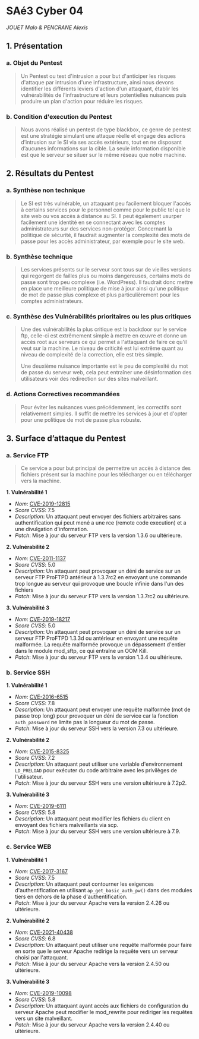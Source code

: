 # SAé3 Cyber 04
*JOUET Malo & PENCRANE Alexis*


## 1. Présentation

### a. Objet du Pentest

> Un Pentest ou test d'intrusion a pour but d'anticiper les risques d'attaque par intrusion d'une infrastructure, ainsi nous devons identifier les différents leviers d'action d'un attaquant, établir les vulnérabilités de l'infrastructure et leurs potentielles nuisances puis produire un plan d'action pour réduire les risques.

### b. Condition d'execution du Pentest 
<!-- Décrire avec quoi et sur quoi le Pentest s’applique -->
> Nous avons réalisé un pentest de type blackbox, ce genre de pentest est une stratégie simulant une attaque réelle et engage des actions d’intrusion sur le SI via ses accès extérieurs, tout en ne disposant d’aucunes informations sur la cible. La seule information disponible est que le serveur se situer sur le même réseau que notre machine.
## 2. Résultats du Pentest 

### a. Synthèse non technique
<!-- Conclusions du Pentest sur les aspects utilisateurs, qualité de la politique de sécurité et/ou qualité de mise en œuvre -->

> Le SI est très vulnérable, un attaquant peu facilement bloquer l'accès à certains services pour le personnel comme pour le public tel que le site web ou vos accès à distance au SI. Il peut également usurper facilement une identité en se connectant avec les comptes administrateurs sur des services non-protéger. Concernant la politique de sécurité, il faudrait augmenter la complexité des mots de passe pour les accès administrateur, par exemple pour le site web.

### b. Synthèse technique
<!--  Conclusions du Pentest sur la sécurisation des services/protocoles et/ou la qualité sécuritaire de leurs configurations-->
> Les services présents sur le serveur sont tous sur de vieilles versions qui regorgent de failles plus ou moins dangereuses, certains mots de passe sont trop peu complexe (i.e. WordPress). Il faudrait donc mettre en place une meilleure politique de mise à jour ainsi qu'une politique de mot de passe plus complexe et plus particulièrement pour les comptes administrateurs.

### c. Synthèse des Vulnérabilités prioritaires ou les plus critiques
<!-- Mise en avant des vulnérabilités jugées particulièrement critiques et leurs
potentiels de nuisances. Chacune précise un niveau de criticité et une estimation
du niveau de complexité à résoudre/corrige -->
> Une des vulnérabilités la plus critique est la backdoor sur le service ftp, celle-ci est extrêmement simple à mettre en œuvre et donne un accès root aux serveurs ce qui permet a l'attaquant de faire ce qu'il veut sur la machine. Le niveau de criticité est lui extrême quant au niveau de complexité de la correction, elle est très simple.
>
> Une deuxième nuisance importante est le peu de complexité du mot de passe du serveur web, cela peut entraîner une désinformation des utilisateurs voir des redirection sur des sites malveillant.

### d. Actions Correctives recommandées
<!-- Préconisation de changement de politique et de configuration permettant la
suppression ou l’évitement des nuisances relevées dans le chapitre précédent -->
> Pour éviter les nuisances vues précédemment, les correctifs sont relativement simples. Il suffit de mettre les services à jour et d'opter pour une politique de mot de passe plus robuste.

## 3. Surface d’attaque du Pentest

### a. Service FTP
<!-- Description du service, usage normal de ce service, liste ordonnée des vulnérabilités
par criticité décroissante, exploitation possible. Actions correctives. -->
> Ce service a pour but principal de permettre un accès à distance des fichiers présent sur la machine pour les télécharger ou en télécharger vers la machine.


**1. Vulnérabilité 1**


- *Nom*: [CVE-2019-12815](https://nvd.nist.gov/vuln/detail/CVE-2019-12815)
- *Score CVSS*: 7.5
- *Description*: Un attaquant peut envoyer des fichiers arbitraires sans authentification qui peut mené a une rce (remote code execution) et a une divulgation d'information.
- *Patch*: Mise à jour du serveur FTP vers la version 1.3.6 ou ultérieure.

**2. Vulnérabilité 2**

- *Nom*: [CVE-2011-1137](https://nvd.nist.gov/vuln/detail/CVE-2011-1137)
- *Score CVSS*: 5.0
- *Description*: Un attaquant peut provoquer un déni de service sur un serveur FTP ProFTPD antérieur à 1.3.7rc2 en envoyant une commande trop longue au serveur qui provoque une boucle infinie dans l'un des fichiers
- *Patch*: Mise à jour du serveur FTP vers la version 1.3.7rc2 ou ultérieure.

**3. Vulnérabilité 3**

- *Nom*: [CVE-2019-18217](https://nvd.nist.gov/vuln/detail/CVE-2019-18217)
- *Score CVSS*: 5.0
- *Description*: Un attaquant peut provoquer un déni de service sur un serveur FTP ProFTPD 1.3.3d ou antérieur en envoyant une requête malformée. La requête malformée provoque un dépassement d'entier dans le module mod_sftp, ce qui entraîne un OOM Kill.
- *Patch*: Mise à jour du serveur FTP vers la version 1.3.4 ou ultérieure.

### b. Service SSH
<!-- Même chose pour chaque service étudié dans le Pentest d’une cible -->
**1. Vulnérabilité 1**

- *Nom*: [CVE-2016-6515](https://nvd.nist.gov/vuln/detail/CVE-2016-6515)
- *Score CVSS*: 7.8
- *Description*: Un attaquant peut envoyer une requête malformée (mot de passe trop long) pour provoquer un déni de service car la fonction `auth_password` ne limite pas la longueur du mot de passe.
- *Patch*: Mise à jour du serveur SSH vers la version 7.3 ou ultérieure.

**2. Vulnérabilité 2**

- *Nom*: [CVE-2015-8325](https://nvd.nist.gov/vuln/detail/CVE-2015-8325)
- *Score CVSS*: 7.2
- *Description*: Un attaquant peut utiliser une variable d'environnement `LD_PRELOAD` pour exécuter du code arbitraire avec les privilèges de l'utilisateur.
- *Patch*: Mise à jour du serveur SSH vers une version ultérieure à 7.2p2.

**3. Vulnérabilité 3**

- *Nom*: [CVE-2019-6111](https://nvd.nist.gov/vuln/detail/CVE-2019-6111)
- *Score CVSS*: 5.8
- *Description*: Un attaquant peut modifier les fichiers du client en envoyant des fichiers malveillants via scp.
- *Patch*: Mise à jour du serveur SSH vers une version ultérieure à 7.9.


### c. Service WEB
<!-- Même chose² pour chaque service étudié dans le Pentest d’une cible -->
**1. Vulnérabilité 1**

- *Nom*: [CVE-2017-3167](https://nvd.nist.gov/vuln/detail/CVE-2017-3167)
- *Score CVSS*: 7.5
- *Description*: Un attaquant peut contourner les exigences d'authentification en utilisant `ap_get_basic_auth_pw()` dans des modules tiers en dehors de la phase d'authentification.
- *Patch*: Mise à jour du serveur Apache vers la version 2.4.26 ou ultérieure.

**2. Vulnérabilité 2**

- *Nom*: [CVE-2021-40438](https://nvd.nist.gov/vuln/detail/CVE-2021-40438)
- *Score CVSS*: 6.8
- *Description*: Un attaquant peut utiliser une requête malformée pour faire en sorte que le serveur Apache redirige la requête vers un serveur choisi par l'attaquant.
- *Patch*: Mise à jour du serveur Apache vers la version 2.4.50 ou ultérieure.

**3. Vulnérabilité 3**

- *Nom*: [CVE-2019-10098](https://nvd.nist.gov/vuln/detail/CVE-2019-10098)
- *Score CVSS*: 5.8
- *Description*: Un attaquant ayant  accès aux fichiers de configuration du serveur Apache peut modifier le mod_rewrite pour rediriger les requêtes vers un site malveillant.
- *Patch*: Mise à jour du serveur Apache vers la version 2.4.40 ou ultérieure.



